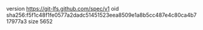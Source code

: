 version https://git-lfs.github.com/spec/v1
oid sha256:f5f1c48f1fe0577a2dadc51451523eea8509e1a8b5cc487e4c80ca4b717977a3
size 5652
